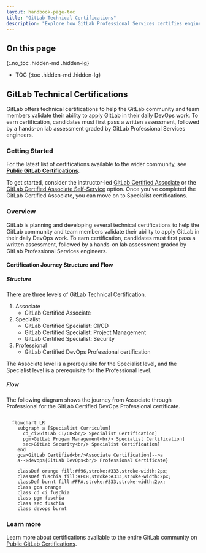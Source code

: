 ```yaml
---
layout: handbook-page-toc
title: "GitLab Technical Certifications"
description: "Explore how GitLab Professional Services certifies engineers to validate their readiness to deliver Consulting Services offerings."
---
```


## On this page
{:.no_toc .hidden-md .hidden-lg}

- TOC
{:toc .hidden-md .hidden-lg}

## GitLab Technical Certifications

GitLab offers technical certifications to help the GitLab community and team members validate their ability to apply GitLab in their daily DevOps work. To earn certification, candidates must first pass a written assessment, followed by a hands-on lab assessment graded by GitLab Professional Services engineers.

### Getting Started

For the latest list of certifications available to the wider community, see **[Public GitLab Certifications](/learn/certifications/public)**.

To get started, consider the instructor-led [GitLab Certified Associate](https://about.gitlab.com/services/education/gitlab-certified-associate/) or the [GitLab Certified Associate Self-Service](https://about.gitlab.com/services/education/gitlab-certified-associate-self-service/) option. Once you've completed the GitLab Certified Associate, you can move on to Specialist certifications. 

### Overview

GitLab is planning and developing several technical certifications to help the GitLab community and team members validate their ability to apply GitLab in their daily DevOps work. To earn certification, candidates must first pass a written assessment, followed by a hands-on lab assessment graded by GitLab Professional Services engineers.

#### Certification Journey Structure and Flow

##### Structure

There are three levels of GitLab Technical Certification.

1. Associate
    * GitLab Certified Associate
2. Specialist
    * GitLab Certified Specialist: CI/CD
    * GitLab Certified Specialist: Project Management
    * GitLab Certified Specialist: Security
3. Professional
    * GitLab Certified DevOps Professional certification

The Associate level is a prerequisite for the Specialist level, and the Specialist level is a prerequisite for the Professional level.

##### Flow

The following diagram shows the journey from Associate through Professional for the GitLab Certified DevOps Professional certificate.

```mermaid

  flowchart LR
    subgraph a [Specialist Curriculum]
      cd_ci>GitLab CI/CD<br/> Specialist Certification]
      pgm>GitLab Progam Management<br/> Specialist Certification]
      sec>GitLab Security<br/> Specialist Certification]
    end
    gca>GitLab Certified<br/>Associate Certification]-->a
    a-->devops{GitLab DevOps<br/> Professional Certificate}

    classDef orange fill:#f96,stroke:#333,stroke-width:2px;
    classDef fuschia fill:#FCB,stroke:#333,stroke-width:2px;
    classDef burnt fill:#FFA,stroke:#333,stroke-width:2px;
    class gca orange
    class cd_ci fuschia
    class pgm fuschia
    class sec fuschia
    class devops burnt
```
### Learn more

Learn more about certifications available to the entire GitLab community on [Public GitLab Certifications](/learn/certifications/public).
